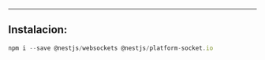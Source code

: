 
---
## Instalacion:

```typescript
npm i --save @nestjs/websockets @nestjs/platform-socket.io
```

